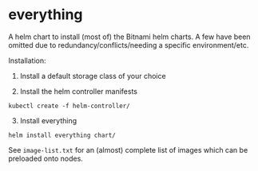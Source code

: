 # everything

A helm chart to install (most of) the Bitnami helm charts. A few have been 
omitted due to redundancy/conflicts/needing a specific environment/etc.

Installation:
1. Install a default storage class of your choice

2. Install the helm controller manifests
```
kubectl create -f helm-controller/
```
3. Install everything
```
helm install everything chart/
```

See `image-list.txt` for an (almost) complete list of images which can be preloaded onto nodes.